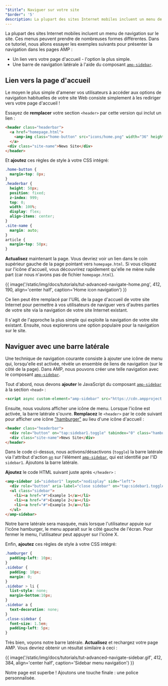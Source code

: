 ```yaml
---
"$title": Naviguer sur votre site
"$order": '5'
description: La plupart des sites Internet mobiles incluent un menu de navigation sur le site. Ces menus peuvent prendre de nombreuses formes différentes. Dans ce tutoriel, nous allons essayer les exemples suivants pour ...
---
```


La plupart des sites Internet mobiles incluent un menu de navigation sur le site. Ces menus peuvent prendre de nombreuses formes différentes. Dans ce tutoriel, nous allons essayer les exemples suivants pour présenter la navigation dans les pages AMP :

- Un lien vers votre page d'accueil - l'option la plus simple.
- Une barre de navigation latérale à l'aide du composant [`amp-sidebar`](../../../../documentation/components/reference/amp-sidebar.md).

## Lien vers la page d'accueil

Le moyen le plus simple d'amener vos utilisateurs à accéder aux options de navigation habituelles de votre site Web consiste simplement à les rediriger vers votre page d'accueil !

Essayez de **remplacer** votre section `<header>` par cette version qui inclut un lien :

```html
<header class="headerbar">
  <a href="homepage.html">
    <amp-img class="home-button" src="icons/home.png" width="36" height="36"></amp-img>
  </a>
 <div class="site-name">News Site</div>
</header>
```

Et **ajoutez** ces règles de style à votre CSS intégré:

```css
.home-button {
  margin-top: 8px;
}
.headerbar {
  height: 50px;
  position: fixed;
  z-index: 999;
  top: 0;
  width: 100%;
  display: flex;
  align-items: center;
}
.site-name {
  margin: auto;
}
article {
  margin-top: 50px;
}
```

**Actualisez** maintenant la page. Vous devriez voir un lien dans le coin supérieur gauche de la page pointant vers `homepage.html`. Si vous cliquez sur l'icône d'accueil, vous découvrirez rapidement qu'elle ne mène nulle part (car nous n'avons pas de fichier `homepage.html`).

{{ image('/static/img/docs/tutorials/tut-advanced-navigate-home.png', 412, 190, align='center half', caption='Home icon navigation') }}

Ce lien peut être remplacé par l'URL de la page d'accueil de votre site Internet pour permettre à vos utilisateurs de naviguer vers d'autres parties de votre site via la navigation de votre site Internet existant.

Il s'agit de l'approche la plus simple qui exploite la navigation de votre site existant. Ensuite, nous explorerons une option populaire pour la navigation sur le site.

## Naviguer avec une barre latérale

Une technique de navigation courante consiste à ajouter une icône de menu qui, lorsqu'elle est activée, révèle un ensemble de liens de navigation (sur le côté de la page). Dans AMP, nous pouvons créer une telle navigation avec le composant [`amp-sidebar`](../../../../documentation/components/reference/amp-sidebar.md).

Tout d'abord, nous devons **ajouter** le JavaScript du composant [`amp-sidebar`](../../../../documentation/components/reference/amp-sidebar.md) à la section `<head>` :

```html
<script async custom-element="amp-sidebar" src="https://cdn.ampproject.org/v0/amp-sidebar-0.1.js"></script>
```

Ensuite, nous voulons afficher une icône de menu. Lorsque l'icône est activée, la barre latérale s'ouvre. **Remplacez** le `<header>` par le code suivant pour afficher une icône ["hamburger"](https://en.wikipedia.org/wiki/Hamburger_button) au lieu d'une icône d'accueil :

```html
<header class="headerbar">
  <div role="button" on="tap:sidebar1.toggle" tabindex="0" class="hamburger">☰</div>
  <div class="site-name">News Site</div>
</header>
```

Dans le code ci-dessus, nous activons/désactivons (`toggle`) la barre latérale via l'attribut d'action [`on`](../../../../documentation/guides-and-tutorials/learn/amp-actions-and-events.md) sur l'élément [`amp-sidebar`](../../../../documentation/components/reference/amp-sidebar.md), qui est identifié par l'ID `sidebar1`. Ajoutons la barre latérale.

**Ajoutez** le code HTML suivant juste après `</header>` :

```html
<amp-sidebar id="sidebar1" layout="nodisplay" side="left">
  <div role="button" aria-label="close sidebar" on="tap:sidebar1.toggle" tabindex="0" class="close-sidebar">✕</div>
  <ul class="sidebar">
    <li><a href="#">Example 1</a></li>
    <li><a href="#">Example 2</a></li>
    <li><a href="#">Example 3</a></li>
  </ul>
</amp-sidebar>
```

Notre barre latérale sera masquée, mais lorsque l'utilisateur appuie sur l'icône hamburger, le menu apparaît sur le côté gauche de l'écran. Pour fermer le menu, l'utilisateur peut appuyer sur l'icône X.

Enfin, **ajoutez** ces règles de style à votre CSS intégré:

```css
.hamburger {
  padding-left: 10px;
}
.sidebar {
  padding: 10px;
  margin: 0;
}
.sidebar > li {
  list-style: none;
  margin-bottom:10px;
}
.sidebar a {
  text-decoration: none;
}
.close-sidebar {
  font-size: 1.5em;
  padding-left: 5px;
}
```

Très bien, voyons notre barre latérale. **Actualisez** et rechargez votre page AMP. Vous devriez obtenir un résultat similaire à ceci :

{{ image('/static/img/docs/tutorials/tut-advanced-navigate-sidebar.gif', 412, 384, align='center half', caption='Sidebar menu navigation') }}

Notre page est superbe ! Ajoutons une touche finale : une police personnalisée.
